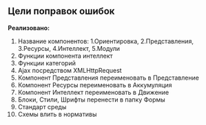 ## Цели поправок ошибок

**Реализовано:**

1. Название компонентов: 1.Ориентировка, 2.Представления, 3.Ресурсы, 4.Интеллект, 5.Модули
2. Функции компонента интеллект
3. Функции категорий
4. Ajax посредством XMLHttpRequest
5. Компонент Представления переименовать в Представление
6. Компонент Ресурсы переименовать в Аккумуляция
7. Компонент Интеллект переименовать в Движение
8. Блоки, Стили, Шрифты перенести в папку Формы
9. Стандарт среды
10. Схемы влить в нормативы
